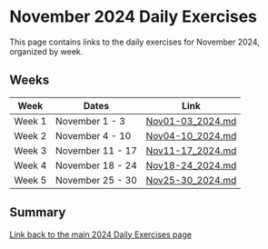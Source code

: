 # November 2024 Daily Exercises

This page contains links to the daily exercises for November 2024, organized by week.

## Weeks

| Week   | Dates            | Link                                 |
|--------|------------------|--------------------------------------|
| Week 1 | November 1 - 3   | [Nov01-03_2024.md](Nov01-03_2024.md) |
| Week 2 | November 4 - 10  | [Nov04-10_2024.md](Nov04-10_2024.md) |
| Week 3 | November 11 - 17 | [Nov11-17_2024.md](Nov11-17_2024.md) |
| Week 4 | November 18 - 24 | [Nov18-24_2024.md](Nov18-24_2024.md) |
| Week 5 | November 25 - 30 | [Nov25-30_2024.md](Nov25-30_2024.md) |

## Summary

[Link back to the main 2024 Daily Exercises page](2024-Daily-Exercises.md)
